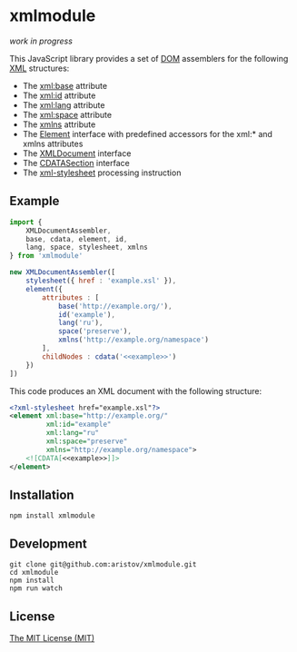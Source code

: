 # xmlmodule

_work in progress_

This JavaScript library provides a set of [DOM](https://www.w3.org/TR/dom) assemblers for the following [XML](https://www.w3.org/TR/xml) structures:

- The [xml:base](https://www.w3.org/TR/xmlbase) attribute
- The [xml:id](https://www.w3.org/TR/xml-id) attribute
- The [xml:lang](https://www.w3.org/TR/xml/#sec-lang-tag) attribute
- The [xml:space](https://www.w3.org/TR/xml/#sec-white-space) attribute
- The [xmlns](https://www.w3.org/TR/REC-xml-names) attribute
- The [Element](https://www.w3.org/TR/xml/#dt-element) interface with predefined accessors for the xml:* and xmlns attributes
- The [XMLDocument](https://www.w3.org/TR/dom/#xmldocument) interface
- The [CDATASection](https://www.w3.org/TR/xml/#sec-cdata-sect) interface
- The [xml-stylesheet](https://www.w3.org/TR/xml-stylesheet) processing instruction

## Example

```js
import {
    XMLDocumentAssembler,
    base, cdata, element, id,
    lang, space, stylesheet, xmlns
} from 'xmlmodule'

new XMLDocumentAssembler([
    stylesheet({ href : 'example.xsl' }),
    element({
        attributes : [
            base('http://example.org/'),
            id('example'),
            lang('ru'),
            space('preserve'),
            xmlns('http://example.org/namespace')
        ],
        childNodes : cdata('<<example>>')
    })
])
```

This code produces an XML document with the following structure:

```xml
<?xml-stylesheet href="example.xsl"?>
<element xml:base="http://example.org/"
         xml:id="example"
         xml:lang="ru"
         xml:space="preserve"
         xmlns="http://example.org/namespace">
    <![CDATA[<<example>>]]>
</element>
```

## Installation

```
npm install xmlmodule
```

## Development

```
git clone git@github.com:aristov/xmlmodule.git
cd xmlmodule
npm install
npm run watch
```

## License

[The MIT License (MIT)](https://raw.githubusercontent.com/aristov/xmlmodule/master/LICENSE)
